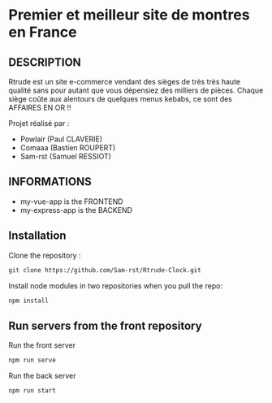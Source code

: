 # Premier et meilleur site de montres en France

## DESCRIPTION

Rtrude est un site e-commerce vendant des sièges de très très haute qualité sans pour autant que vous dépensiez des milliers de pièces. Chaque siège coûte aux alentours de quelques menus kebabs, ce sont des AFFAIRES EN OR !!

Projet réalisé par :
- Powlair (Paul CLAVERIE)
- Comaaa (Bastien ROUPERT)
- Sam-rst (Samuel RESSIOT)

## INFORMATIONS

- my-vue-app is the FRONTEND
- my-express-app is the BACKEND

## Installation

Clone the repository :
```bash
git clone https://github.com/Sam-rst/Rtrude-Clock.git
```

Install node modules in two repositories when you pull the repo:
```bash
npm install
```

## Run servers from the front repository

Run the front server
```bash
npm run serve
```

Run the back server
```bash
npm run start
```